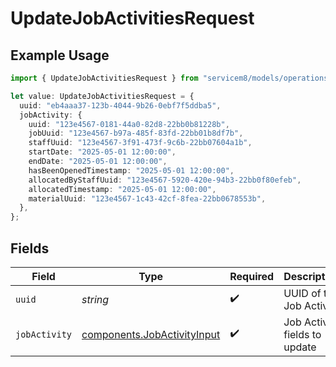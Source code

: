 # UpdateJobActivitiesRequest

## Example Usage

```typescript
import { UpdateJobActivitiesRequest } from "servicem8/models/operations";

let value: UpdateJobActivitiesRequest = {
  uuid: "eb4aaa37-123b-4044-9b26-0ebf7f5ddba5",
  jobActivity: {
    uuid: "123e4567-0181-44a0-82d8-22bb0b81228b",
    jobUuid: "123e4567-b97a-485f-83fd-22bb01b8df7b",
    staffUuid: "123e4567-3f91-473f-9c6b-22bb07604a1b",
    startDate: "2025-05-01 12:00:00",
    endDate: "2025-05-01 12:00:00",
    hasBeenOpenedTimestamp: "2025-05-01 12:00:00",
    allocatedByStaffUuid: "123e4567-5920-420e-94b3-22bb0f80efeb",
    allocatedTimestamp: "2025-05-01 12:00:00",
    materialUuid: "123e4567-1c43-42cf-8fea-22bb0678553b",
  },
};
```

## Fields

| Field                                                                      | Type                                                                       | Required                                                                   | Description                                                                |
| -------------------------------------------------------------------------- | -------------------------------------------------------------------------- | -------------------------------------------------------------------------- | -------------------------------------------------------------------------- |
| `uuid`                                                                     | *string*                                                                   | :heavy_check_mark:                                                         | UUID of the Job Activity                                                   |
| `jobActivity`                                                              | [components.JobActivityInput](../../models/components/jobactivityinput.md) | :heavy_check_mark:                                                         | Job Activity fields to update                                              |